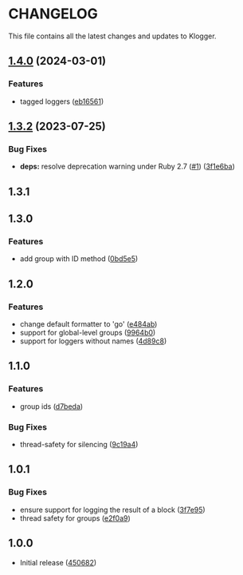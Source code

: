 # CHANGELOG

This file contains all the latest changes and updates to Klogger.

## [1.4.0](https://github.com/krystal/klogger/compare/v1.3.2...v1.4.0) (2024-03-01)


### Features

* tagged loggers ([eb16561](https://github.com/krystal/klogger/commit/eb16561f52c711318a9c04e1497faed3432e45c1))

## [1.3.2](https://github.com/krystal/klogger/compare/v1.3.1...v1.3.2) (2023-07-25)


### Bug Fixes

* **deps:** resolve deprecation warning under Ruby 2.7 ([#1](https://github.com/krystal/klogger/issues/1)) ([3f1e6ba](https://github.com/krystal/klogger/commit/3f1e6ba066705adb39670e686bb8713c5f487e79))

## 1.3.1

## 1.3.0

### Features

* add group with ID method ([0bd5e5](https://github.com/krystal/klogger/commit/0bd5e590b8ffe055de98403d8ddf9d597dba5208))

## 1.2.0

### Features

* change default formatter to 'go' ([e484ab](https://github.com/krystal/klogger/commit/e484ab39eb7fb6d1a6722d4e55227d00d703ba6e))
* support for global-level groups ([9964b0](https://github.com/krystal/klogger/commit/9964b0818dbcb81e3ed0d488cb761d9a16ed59d1))
* support for loggers without names ([4d89c8](https://github.com/krystal/klogger/commit/4d89c8fc84f16963e09c94c60c22fca24d0811c9))

## 1.1.0

### Features

* group ids ([d7beda](https://github.com/krystal/klogger/commit/d7bedad43b2a2f508322d4f3d9e3bd82e22e9ccc))

### Bug Fixes

* thread-safety for silencing ([9c19a4](https://github.com/krystal/klogger/commit/9c19a4a5c33c5790c55ddcb25fc3aa758b86dadd))

## 1.0.1

### Bug Fixes

* ensure support for logging the result of a block ([3f7e95](https://github.com/krystal/klogger/commit/3f7e9517f19e3e80ad3987d71c29e23e3dc2cfca))
* thread safety for groups ([e2f0a9](https://github.com/krystal/klogger/commit/e2f0a98b019998ebb18ddd8e48b5ee267e08878a))

## 1.0.0

* Initial release ([450682](https://github.com/krystal/klogger/commit/450682ef064a0ea58981a0869830fe96b53a4185))
